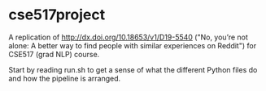 # cse517project
A replication of http://dx.doi.org/10.18653/v1/D19-5540 ("No, you’re not alone: A better way to find people with similar experiences on Reddit") for CSE517 (grad NLP) course.

Start by reading run.sh to get a sense of what the different Python files do and how the pipeline is arranged.
